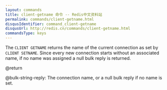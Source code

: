 ```yaml
---
layout: commands
title: client-getname 命令 -- Redis中文资料站
permalink: commands/client-getname.html
disqusIdentifier: command_client-getname
disqusUrl: http://redis.cn/commands/client-getname.html
commandsType: keys
---
```


The `CLIENT GETNAME` returns the name of the current connection as set by `CLIENT SETNAME`. Since every new connection starts without an associated name, if no name was assigned a null bulk reply is returned.

@return

@bulk-string-reply: The connection name, or a null bulk reply if no name is set.
